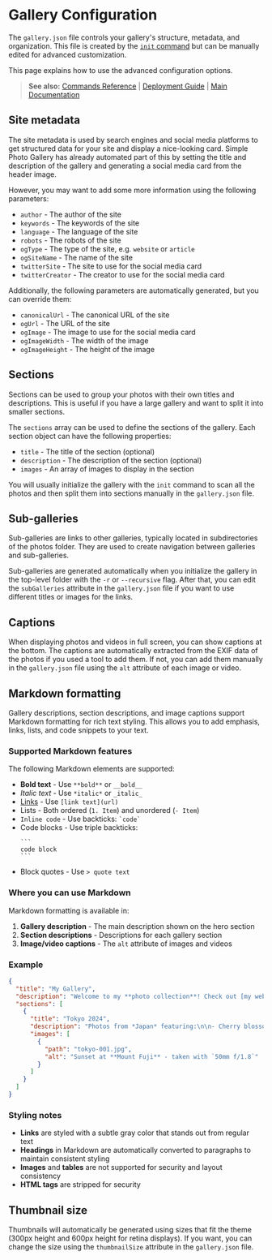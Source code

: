 # Gallery Configuration

The `gallery.json` file controls your gallery's structure, metadata, and organization. This file is created by the [`init` command](./commands/init.md) but can be manually edited for advanced customization.

This page explains how to use the advanced configuration options.

> **See also:** [Commands Reference](./commands/README.md) | [Deployment Guide](./deployment.md) | [Main Documentation](./README.md)

## Site metadata

The site metadata is used by search engines and social media platforms to get structured data for your site and display a nice-looking card. Simple Photo Gallery has already automated part of this by setting the title and description of the gallery and generating a social media card from the header image.

However, you may want to add some more information using the following parameters:

- `author` - The author of the site
- `keywords` - The keywords of the site
- `language` - The language of the site
- `robots` - The robots of the site
- `ogType` - The type of the site, e.g. `website` or `article`
- `ogSiteName` - The name of the site
- `twitterSite` - The site to use for the social media card
- `twitterCreator` - The creator to use for the social media card

Additionally, the following parameters are automatically generated, but you can override them:

- `canonicalUrl` - The canonical URL of the site
- `ogUrl` - The URL of the site
- `ogImage` - The image to use for the social media card
- `ogImageWidth` - The width of the image
- `ogImageHeight` - The height of the image

## Sections

Sections can be used to group your photos with their own titles and descriptions. This is useful if you have a large gallery and want to split it into smaller sections.

The `sections` array can be used to define the sections of the gallery. Each section object can have the following properties:

- `title` - The title of the section (optional)
- `description` - The description of the section (optional)
- `images` - An array of images to display in the section

You will usually initialize the gallery with the `init` command to scan all the photos and then split them into sections manually in the `gallery.json` file.

## Sub-galleries

Sub-galleries are links to other galleries, typically located in subdirectories of the photos folder. They are used to create navigation between galleries and sub-galleries.

Sub-galleries are generated automatically when you initialize the gallery in the top-level folder with the `-r` or `--recursive` flag. After that, you can edit the `subGalleries` attribute in the `gallery.json` file if you want to use different titles or images for the links.

## Captions

When displaying photos and videos in full screen, you can show captions at the bottom. The captions are automatically extracted from the EXIF data of the photos if you used a tool to add them. If not, you can add them manually in the `gallery.json` file using the `alt` attribute of each image or video.

## Markdown formatting

Gallery descriptions, section descriptions, and image captions support Markdown formatting for rich text styling. This allows you to add emphasis, links, lists, and code snippets to your text.

### Supported Markdown features

The following Markdown elements are supported:

- **Bold text** - Use `**bold**` or `__bold__`
- _Italic text_ - Use `*italic*` or `_italic_`
- [Links](https://example.com) - Use `[link text](url)`
- Lists - Both ordered (`1. Item`) and unordered (`- Item`)
- `Inline code` - Use backticks: `` `code` ``
- Code blocks - Use triple backticks:
  ````
  ```
  code block
  ```
  ````
- Block quotes - Use `> quote text`

### Where you can use Markdown

Markdown formatting is available in:

1. **Gallery description** - The main description shown on the hero section
2. **Section descriptions** - Descriptions for each gallery section
3. **Image/video captions** - The `alt` attribute of images and videos

### Example

```json
{
  "title": "My Gallery",
  "description": "Welcome to my **photo collection**! Check out [my website](https://example.com) for more.",
  "sections": [
    {
      "title": "Tokyo 2024",
      "description": "Photos from *Japan* featuring:\n\n- Cherry blossoms\n- Street photography\n- `Fujifilm X-T5`",
      "images": [
        {
          "path": "tokyo-001.jpg",
          "alt": "Sunset at **Mount Fuji** - taken with `50mm f/1.8`"
        }
      ]
    }
  ]
}
```

### Styling notes

- **Links** are styled with a subtle gray color that stands out from regular text
- **Headings** in Markdown are automatically converted to paragraphs to maintain consistent styling
- **Images** and **tables** are not supported for security and layout consistency
- **HTML tags** are stripped for security

## Thumbnail size

Thumbnails will automatically be generated using sizes that fit the theme (300px height and 600px height for retina displays). If you want, you can change the size using the `thumbnailSize` attribute in the `gallery.json` file.
